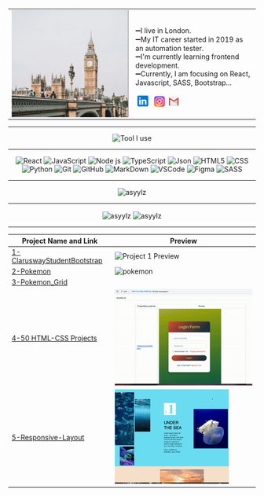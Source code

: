 <table  align="center">
  <tr>
    <td width="50%">
      <img src="https://github.com/asyylz/asyylz/blob/318673113cf4037a1b29ae4bd2b877142bd74600/BigBen.jpg" alt="london" width="150%" align="left">
    </td>
    <td width="50px">
    
 <p>➖I live in London. <br>
        ➖My IT career started in 2019 as an automation tester. <br>
        ➖I'm currently learning frontend  development.<br>
        ➖Currently, I am focusing on React, Javascript, SASS, Bootstrap...</p>


<a href="https://linkedin.com/in/asiye-yaliz-8b834922b" rel="nofollow">
<img src="https://github.com/asyylz/asyylz/blob/f69cb69a61f07ae652b5bc97e349d27a3e96e4b2/assets/linkedin.png" height="30em" align="center" alt="linkedin" target="_blank" style="max-width: 100%;"></a>
<a href="https://www.instagram.com/asyylzz" rel="nofollow">
<img src="https://github.com/asyylz/asyylz/blob/f69cb69a61f07ae652b5bc97e349d27a3e96e4b2/assets/instagram.png" height="30em" align="center" alt="instagram" target="_blank" style="max-width: 100%;"></a>
<a href="mailto:asiyeyaliz@gmail.com" rel="nofollow" target="_blank">
<img src="https://github.com/asyylz/asyylz/raw/f69cb69a61f07ae652b5bc97e349d27a3e96e4b2/assets/gmail.png" height="20em" align="center" alt="Gmail" style="max-width: 100%;">
</a>
</td>

  </tr>
</table>
<hr></hr>
</div>
<div align="center" width="30em" > <img alt="Tool I use" src="https://img.shields.io/badge/Tools%20I%20use-CACACA?style=for-the-badge&logo=tool&labelColor=black"
" style="width:150px; height:40px;"</div>
<hr></hr>

![React](https://img.shields.io/badge/React-61DBFB?style=for-the-badge&logo=react&logoColor=61DBFB&labelColor=black)
![JavaScript](https://img.shields.io/badge/Javascript-F0DB4F?style=for-the-badge&logo=javascript&logoColor=F0DB4F&labelColor=black)
![Node js](https://img.shields.io/badge/Nodejs-3C873A?style=for-the-badge&logo=node.js&logoColor=3C873A&labelColor=black)
![TypeScript](https://img.shields.io/badge/Typescript-007acc?style=for-the-badge&logo=typescript&logoColor=007acc&labelColor=black)
![Json](https://img.shields.io/badge/JSON-595959?style=for-the-badge&logo=JSON&logoColor=595959&labelColor=black)
![HTML5](https://img.shields.io/badge/HTML-E34F26?style=for-the-badge&logo=html5&logoColor=E34F26&labelColor=black)
![CSS](https://img.shields.io/badge/CSS-1572B6?style=for-the-badge&logo=css3&logoColor=1572B6&labelColor=black)
![Python](https://img.shields.io/badge/Python-FFD43B?style=for-the-badge&logo=python&logoColor=FFD43B&labelColor=black)
![Git](https://img.shields.io/badge/GIT-F05032?style=for-the-badge&logo=git&logoColor=F05032&labelColor=black)
![GitHub](https://img.shields.io/badge/GitHub-181717?style=for-the-badge&logo=github&logoColor=181717&labelColor=CACACA)
![MarkDown](https://img.shields.io/badge/MarkDown-000000?style=for-the-badge&logo=markdown&logoColor=000000&labelColor=CACACA)
![VSCode](https://img.shields.io/badge/Visual%20Studio%20Code-007ACC?style=for-the-badge&logo=Visual%20Studio%20Code&logoColor=3776AB&labelColor=black)
![Figma](https://img.shields.io/badge/Figma-F24E1E?style=for-the-badge&logo=figma&labelColor=black)
![SASS](https://img.shields.io/badge/SASS-CC6699?style=for-the-badge&logo=sass&logoColor=CC6699&labelColor=black)

<hr></hr>

<img align="center" width="35%"  style="max-width: 100%;" alt="asyylz" src="https://github-readme-stats.vercel.app/api?username=asyylz&theme=darcula&show_icons=true"><br>
<hr></hr>
<img align="center" width="34%"  style="max-width: 100%;" alt="asyylz" src="https://github-readme-stats.vercel.app/api/top-langs/?username=asyylz&amp;layout=compact&amp;theme=tokyonight">
<img align="center" width="40%" style="max-width: 100%;" alt="asyylz" src="https://github-readme-streak-stats.herokuapp.com/?user=asyylz&amp;theme=tokyonight">
<hr></hr>

| Project Name and Link | Preview |
|--------------|---------|
|[1-ClaruswayStudentBootstrap](https://asyylz.github.io/ProjectsFromBootCamp_Html_Css/ClaruswayStudentBootstrap/)|![Project 1 Preview](https://github.com/asyylz/ProjectsFromBootCamp_Html_Css/blob/790c27dbe44209578bd623f3fcb1fea0a6f589a4/gifs/1-clarusway.gif)|
|[2-Pokemon](https://asyylz.github.io/ProjectsFromBootCamp_Html_Css/Pokemon/)|![pokemon](https://github.com/asyylz/ProjectsFromBootCamp_Html_Css/blob/43a761c9cafb9df5181491a2b867b6f547ecca5d/gifs/2-pokemon.gif)
|[3-Pokemon_Grid](https://asyylz.github.io/ProjectsFromBootCamp_Html_Css/Pokemon_Grid/)
|[4-50 HTML-CSS Projects](https://github.com/asyylz/Html-Css-Repo-SelfStudy/tree/f837ea483869a0799605cdd5e140437bd2d37f86/50%20html-css%20projects)|![50htmlcss](https://github.com/asyylz/Html-Css-Repo-SelfStudy/blob/f837ea483869a0799605cdd5e140437bd2d37f86/50%20html-css%20projects/0-Screen%20Shots/50%20html-css%20projects.gif)
|[5-Responsive-Layout](https://github.com/asyylz/Html-Css-Repo-SelfStudy/tree/2161b1dde75b49ac93d742176f671dbf405abb2e/layout-Responsive)|![responsiveLayout](https://github.com/asyylz/Html-Css-Repo-SelfStudy/blob/2161b1dde75b49ac93d742176f671dbf405abb2e/gifs/responsive-layout.gif)
